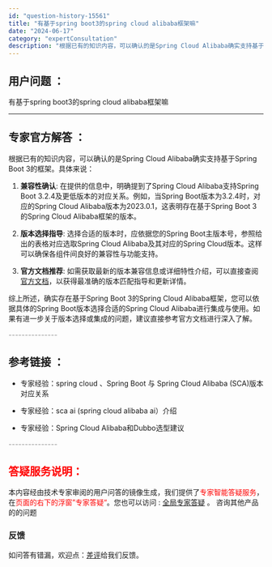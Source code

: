 ```yaml
---
id: "question-history-15561"
title: "有基于spring boot3的spring cloud alibaba框架嘛"
date: "2024-06-17"
category: "expertConsultation"
description: "根据已有的知识内容，可以确认的是Spring Cloud Alibaba确实支持基于Spring Boot 3的框架。具体来说：1. **兼容性确认**: 在提供的信息中，明确提到了Spring Cloud Alibaba支持Spring Boot 3.2.4及更低版本的对应关系。例如，当Sprin"
---
```


## 用户问题 ： 
 有基于spring boot3的spring cloud alibaba框架嘛  

---------------
## 专家官方解答 ：

根据已有的知识内容，可以确认的是Spring Cloud Alibaba确实支持基于Spring Boot 3的框架。具体来说：

1. **兼容性确认**: 在提供的信息中，明确提到了Spring Cloud Alibaba支持Spring Boot 3.2.4及更低版本的对应关系。例如，当Spring Boot版本为3.2.4时，对应的Spring Cloud Alibaba版本为2023.0.1，这表明存在基于Spring Boot 3的Spring Cloud Alibaba框架的版本。

2. **版本选择指导**: 选择合适的版本时，应依据您的Spring Boot主版本号，参照给出的表格对应选取Spring Cloud Alibaba及其对应的Spring Cloud版本。这样可以确保各组件间良好的兼容性与功能支持。

3. **官方文档推荐**: 如需获取最新的版本兼容信息或详细特性介绍，可以直接查阅[官方文档](https://sca.aliyun.com/docs/2023/overview/version-explain/)，以获得最准确的版本匹配指导和更新详情。

综上所述，确实存在基于Spring Boot 3的Spring Cloud Alibaba框架，您可以依据具体的Spring Boot版本选择合适的Spring Cloud Alibaba进行集成与使用。如果有进一步关于版本选择或集成的问题，建议直接参考官方文档进行深入了解。


<font color="#949494">---------------</font> 


## 参考链接 ：

* 专家经验：spring cloud 、Spring Boot 与 Spring Cloud Alibaba (SCA)版本对应关系 
 
 * 专家经验：sca ai (spring cloud alibaba ai）介绍 
 
 * 专家经验：Spring Cloud Alibaba和Dubbo选型建议 


 <font color="#949494">---------------</font> 
 


## <font color="#FF0000">答疑服务说明：</font> 

本内容经由技术专家审阅的用户问答的镜像生成，我们提供了<font color="#FF0000">专家智能答疑服务</font>，在<font color="#FF0000">页面的右下的浮窗”专家答疑“</font>。您也可以访问 : [全局专家答疑](https://answer.opensource.alibaba.com/docs/intro) 。 咨询其他产品的的问题

### 反馈
如问答有错漏，欢迎点：[差评](https://ai.nacos.io/user/feedbackByEnhancerGradePOJOID?enhancerGradePOJOId=15586)给我们反馈。
